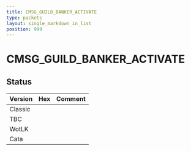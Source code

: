 ```yaml
---
title: CMSG_GUILD_BANKER_ACTIVATE
type: packets
layout: single_markdown_in_list
position: 999
---
```


# CMSG_GUILD_BANKER_ACTIVATE

## Status

Version | Hex | Comment
---------- | ---------- | ---------- 
Classic |  |  
TBC |  |  
WotLK |  |  
Cata |  |  
